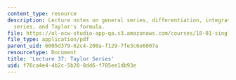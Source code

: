 ```yaml
---
content_type: resource
description: Lecture notes on general series, differentiation, integration, Taylor
  series, and Taylor's formula.
file: https://ol-ocw-studio-app-qa.s3.amazonaws.com/courses/18-01-single-variable-calculus-fall-2006/f76ca4e44b2c5b208dd6f785ee1db93e_lec37.pdf
file_type: application/pdf
parent_uid: 6005d379-62c4-200a-f129-7fe3c6e6007a
resourcetype: Document
title: 'Lecture 37: Taylor Series'
uid: f76ca4e4-4b2c-5b20-8dd6-f785ee1db93e
---
```


